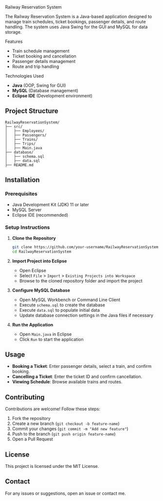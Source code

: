  Railway Reservation System


The Railway Reservation System is a Java-based application designed to manage train schedules, ticket bookings, passenger details, and route handling. The system uses Java Swing for the GUI and MySQL for data storage.

Features
- Train schedule management
- Ticket booking and cancellation
- Passenger details management
- Route and trip handling

Technologies Used
- **Java** (OOP, Swing for GUI)
- **MySQL** (Database management)
- **Eclipse IDE** (Development environment)

## Project Structure
```
RailwayReservationSystem/
├── src/
│   ├── Employees/
│   ├── Passengers/
│   ├── Trains/
│   ├── Trips/
│   ├── Main.java
├── database/
│   ├── schema.sql
│   ├── data.sql
├── README.md
```

## Installation
### Prerequisites
- Java Development Kit (JDK) 11 or later
- MySQL Server
- Eclipse IDE (recommended)

### Setup Instructions
1. **Clone the Repository**
   ```sh
   git clone https://github.com/your-username/RailwayReservationSystem.git
   cd RailwayReservationSystem
   ```
2. **Import Project into Eclipse**
   - Open Eclipse
   - Select `File` > `Import` > `Existing Projects into Workspace`
   - Browse to the cloned repository folder and import the project

3. **Configure MySQL Database**
   - Open MySQL Workbench or Command Line Client
   - Execute `schema.sql` to create the database
   - Execute `data.sql` to populate initial data
   - Update database connection settings in the Java files if necessary

4. **Run the Application**
   - Open `Main.java` in Eclipse
   - Click `Run` to start the application

## Usage
- **Booking a Ticket**: Enter passenger details, select a train, and confirm booking.
- **Cancelling a Ticket**: Enter the ticket ID and confirm cancellation.
- **Viewing Schedule**: Browse available trains and routes.

## Contributing
Contributions are welcome! Follow these steps:
1. Fork the repository
2. Create a new branch (`git checkout -b feature-name`)
3. Commit your changes (`git commit -m "Add new feature"`)
4. Push to the branch (`git push origin feature-name`)
5. Open a Pull Request

## License
This project is licensed under the MIT License.

## Contact
For any issues or suggestions, open an issue or contact me.

